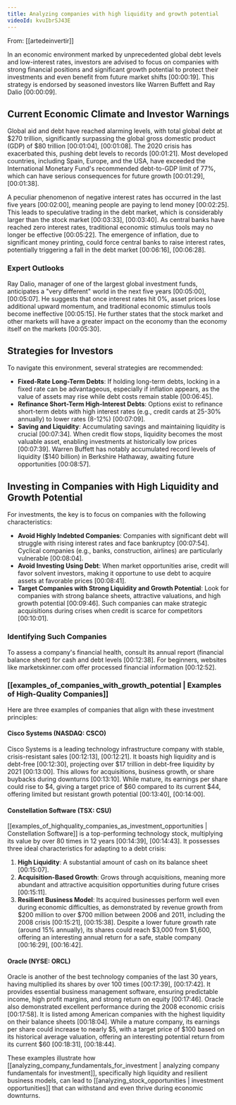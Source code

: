 ```yaml
---
title: Analyzing companies with high liquidity and growth potential
videoId: kvuIbrSJ43E
---
```


From: [[artedeinvertir]] <br/> 

In an economic environment marked by unprecedented global debt levels and low-interest rates, investors are advised to focus on companies with strong financial positions and significant growth potential to protect their investments and even benefit from future market shifts <a class="yt-timestamp" data-t="00:00:19">[00:00:19]</a>. This strategy is endorsed by seasoned investors like Warren Buffett and Ray Dalio <a class="yt-timestamp" data-t="00:00:09">[00:00:09]</a>.

## Current Economic Climate and Investor Warnings

Global aid and debt have reached alarming levels, with total global debt at $270 trillion, significantly surpassing the global gross domestic product (GDP) of $80 trillion <a class="yt-timestamp" data-t="00:01:04">[00:01:04]</a>, <a class="yt-timestamp" data-t="00:01:08">[00:01:08]</a>. The 2020 crisis has exacerbated this, pushing debt levels to records <a class="yt-timestamp" data-t="00:01:21">[00:01:21]</a>. Most developed countries, including Spain, Europe, and the USA, have exceeded the International Monetary Fund's recommended debt-to-GDP limit of 77%, which can have serious consequences for future growth <a class="yt-timestamp" data-t="00:01:29">[00:01:29]</a>, <a class="yt-timestamp" data-t="00:01:38">[00:01:38]</a>.

A peculiar phenomenon of negative interest rates has occurred in the last five years <a class="yt-timestamp" data-t="00:02:00">[00:02:00]</a>, meaning people are paying to lend money <a class="yt-timestamp" data-t="00:02:25">[00:02:25]</a>. This leads to speculative trading in the debt market, which is considerably larger than the stock market <a class="yt-timestamp" data-t="00:03:33">[00:03:33]</a>, <a class="yt-timestamp" data-t="00:03:40">[00:03:40]</a>. As central banks have reached zero interest rates, traditional economic stimulus tools may no longer be effective <a class="yt-timestamp" data-t="00:05:22">[00:05:22]</a>. The emergence of inflation, due to significant money printing, could force central banks to raise interest rates, potentially triggering a fall in the debt market <a class="yt-timestamp" data-t="00:06:16">[00:06:16]</a>, <a class="yt-timestamp" data-t="00:06:28">[00:06:28]</a>.

### Expert Outlooks
Ray Dalio, manager of one of the largest global investment funds, anticipates a "very different" world in the next five years <a class="yt-timestamp" data-t="00:05:00">[00:05:00]</a>, <a class="yt-timestamp" data-t="00:05:07">[00:05:07]</a>. He suggests that once interest rates hit 0%, asset prices lose additional upward momentum, and traditional economic stimulus tools become ineffective <a class="yt-timestamp" data-t="00:05:15">[00:05:15]</a>. He further states that the stock market and other markets will have a greater impact on the economy than the economy itself on the markets <a class="yt-timestamp" data-t="00:05:30">[00:05:30]</a>.

## Strategies for Investors

To navigate this environment, several strategies are recommended:

*   **Fixed-Rate Long-Term Debts**: If holding long-term debts, locking in a fixed rate can be advantageous, especially if inflation appears, as the value of assets may rise while debt costs remain stable <a class="yt-timestamp" data-t="00:06:45">[00:06:45]</a>.
*   **Refinance Short-Term High-Interest Debts**: Options exist to refinance short-term debts with high interest rates (e.g., credit cards at 25-30% annually) to lower rates (8-12%) <a class="yt-timestamp" data-t="00:07:09">[00:07:09]</a>.
*   **Saving and Liquidity**: Accumulating savings and maintaining liquidity is crucial <a class="yt-timestamp" data-t="00:07:34">[00:07:34]</a>. When credit flow stops, liquidity becomes the most valuable asset, enabling investments at historically low prices <a class="yt-timestamp" data-t="00:07:39">[00:07:39]</a>. Warren Buffett has notably accumulated record levels of liquidity ($140 billion) in Berkshire Hathaway, awaiting future opportunities <a class="yt-timestamp" data-t="00:08:57">[00:08:57]</a>.

## Investing in Companies with High Liquidity and Growth Potential

For investments, the key is to focus on companies with the following characteristics:

*   **Avoid Highly Indebted Companies**: Companies with significant debt will struggle with rising interest rates and face bankruptcy <a class="yt-timestamp" data-t="00:07:54">[00:07:54]</a>. Cyclical companies (e.g., banks, construction, airlines) are particularly vulnerable <a class="yt-timestamp" data-t="00:08:04">[00:08:04]</a>.
*   **Avoid Investing Using Debt**: When market opportunities arise, credit will favor solvent investors, making it opportune to use debt to acquire assets at favorable prices <a class="yt-timestamp" data-t="00:08:41">[00:08:41]</a>.
*   **Target Companies with Strong Liquidity and Growth Potential**: Look for companies with strong balance sheets, attractive valuations, and high growth potential <a class="yt-timestamp" data-t="00:09:46">[00:09:46]</a>. Such companies can make strategic acquisitions during crises when credit is scarce for competitors <a class="yt-timestamp" data-t="00:10:01">[00:10:01]</a>.

### Identifying Such Companies
To assess a company's financial health, consult its annual report (financial balance sheet) for cash and debt levels <a class="yt-timestamp" data-t="00:12:38">[00:12:38]</a>. For beginners, websites like marketskinner.com offer processed financial information <a class="yt-timestamp" data-t="00:12:52">[00:12:52]</a>.

### [[examples_of_companies_with_growth_potential | Examples of High-Quality Companies]]

Here are three examples of companies that align with these investment principles:

#### Cisco Systems (NASDAQ: CSCO)
Cisco Systems is a leading technology infrastructure company with stable, crisis-resistant sales <a class="yt-timestamp" data-t="00:12:13">[00:12:13]</a>, <a class="yt-timestamp" data-t="00:12:21">[00:12:21]</a>. It boasts high liquidity and is debt-free <a class="yt-timestamp" data-t="00:12:30">[00:12:30]</a>, projecting over $17 trillion in debt-free liquidity by 2021 <a class="yt-timestamp" data-t="00:13:00">[00:13:00]</a>. This allows for acquisitions, business growth, or share buybacks during downturns <a class="yt-timestamp" data-t="00:13:10">[00:13:10]</a>. While mature, its earnings per share could rise to $4, giving a target price of $60 compared to its current $44, offering limited but resistant growth potential <a class="yt-timestamp" data-t="00:13:40">[00:13:40]</a>, <a class="yt-timestamp" data-t="00:14:00">[00:14:00]</a>.

#### Constellation Software (TSX: CSU)
[[examples_of_highquality_companies_as_investment_opportunities | Constellation Software]] is a top-performing technology stock, multiplying its value by over 80 times in 12 years <a class="yt-timestamp" data-t="00:14:39">[00:14:39]</a>, <a class="yt-timestamp" data-t="00:14:43">[00:14:43]</a>. It possesses three ideal characteristics for adapting to a debt crisis:
1.  **High Liquidity**: A substantial amount of cash on its balance sheet <a class="yt-timestamp" data-t="00:15:07">[00:15:07]</a>.
2.  **Acquisition-Based Growth**: Grows through acquisitions, meaning more abundant and attractive acquisition opportunities during future crises <a class="yt-timestamp" data-t="00:15:11">[00:15:11]</a>.
3.  **Resilient Business Model**: Its acquired businesses perform well even during economic difficulties, as demonstrated by revenue growth from $200 million to over $700 million between 2006 and 2011, including the 2008 crisis <a class="yt-timestamp" data-t="00:15:21">[00:15:21]</a>, <a class="yt-timestamp" data-t="00:15:38">[00:15:38]</a>.
Despite a lower future growth rate (around 15% annually), its shares could reach $3,000 from $1,600, offering an interesting annual return for a safe, stable company <a class="yt-timestamp" data-t="00:16:29">[00:16:29]</a>, <a class="yt-timestamp" data-t="00:16:42">[00:16:42]</a>.

#### Oracle (NYSE: ORCL)
Oracle is another of the best technology companies of the last 30 years, having multiplied its shares by over 100 times <a class="yt-timestamp" data-t="00:17:39">[00:17:39]</a>, <a class="yt-timestamp" data-t="00:17:42">[00:17:42]</a>. It provides essential business management software, ensuring predictable income, high profit margins, and strong return on equity <a class="yt-timestamp" data-t="00:17:46">[00:17:46]</a>. Oracle also demonstrated excellent performance during the 2008 economic crisis <a class="yt-timestamp" data-t="00:17:58">[00:17:58]</a>. It is listed among American companies with the highest liquidity on their balance sheets <a class="yt-timestamp" data-t="00:18:04">[00:18:04]</a>. While a mature company, its earnings per share could increase to nearly $5, with a target price of $100 based on its historical average valuation, offering an interesting potential return from its current $60 <a class="yt-timestamp" data-t="00:18:31">[00:18:31]</a>, <a class="yt-timestamp" data-t="00:18:44">[00:18:44]</a>.

These examples illustrate how [[analyzing_company_fundamentals_for_investment | analyzing company fundamentals for investment]], specifically high liquidity and resilient business models, can lead to [[analyzing_stock_opportunities | investment opportunities]] that can withstand and even thrive during economic downturns.